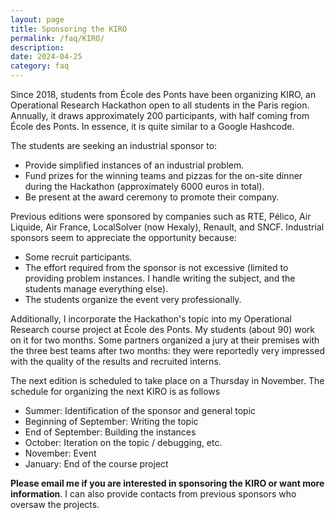 ```yaml
---
layout: page
title: Sponsoring the KIRO
permalink: /faq/KIRO/
description:
date: 2024-04-25
category: faq
---
```


Since 2018, students from École des Ponts have been organizing KIRO, an Operational Research Hackathon open to all students in the Paris region. Annually, it draws approximately 200 participants, with half coming from École des Ponts. In essence, it is quite similar to a Google Hashcode. 

The students are seeking an industrial sponsor to:
- Provide simplified instances of an industrial problem.
- Fund prizes for the winning teams and pizzas for the on-site dinner during the Hackathon (approximately 6000 euros in total).
- Be present at the award ceremony to promote their company.

Previous editions were sponsored by companies such as RTE, Pélico, Air Liquide, Air France, LocalSolver (now Hexaly), Renault, and SNCF. Industrial sponsors seem to appreciate the opportunity because:
- Some recruit participants.
- The effort required from the sponsor is not excessive (limited to providing problem instances. I handle writing the subject, and the students manage everything else).
- The students organize the event very professionally.

Additionally, I incorporate the Hackathon's topic into my Operational Research course project at École des Ponts. My students (about 90) work on it for two months. Some partners organized a jury at their premises with the three best teams after two months: they were reportedly very impressed with the quality of the results and recruited interns.

The next edition is scheduled to take place on a Thursday in November. 
The schedule for organizing the next KIRO is as follows

- Summer: Identification of the sponsor and general topic
- Beginning of September: Writing the topic
- End of September: Building the instances
- October: Iteration on the topic / debugging, etc.
- November: Event
- January: End of the course project

**Please email me if you are interested in sponsoring the KIRO or want more information**.
I can also provide contacts from previous sponsors who oversaw the projects.